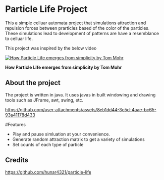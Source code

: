 # Particle Life Project

This a simple celluar automata project that simulations attraction and repulsion forces between prarticles based of the color of the particles. These simulations lead to development of patterns are have a resemblance to celluar life.

This project was inspired by the below video

[![How Particle Life emerges from simplicity by Tom Mohr](https://i.ytimg.com/vi/p4YirERTVF0/hq720.jpg?sqp=-oaymwEcCNAFEJQDSFXyq4qpAw4IARUAAIhCGAFwAcABBg==&rs=AOn4CLCLTrOtvuM_uXy5R-U2x-_d2UfPpQ)](https://www.youtube.com/watch?v=p4YirERTVF0)
<p><strong>How Particle Life emerges from simplicity by Tom Mohr</strong></p>


## About the project
The project is written in java. It uses javas in built windowing and drawing tools such as JFrame, awt, swing, etc.




https://github.com/user-attachments/assets/8eb1dd44-3c5d-4aae-bc65-93a41178d433


#Features
- Play and pause simluation at your convenience.
- Generate random attraction matrix to get a variety of simulations
- Set counts of each type of particle

## Credits
https://github.com/hunar4321/particle-life
